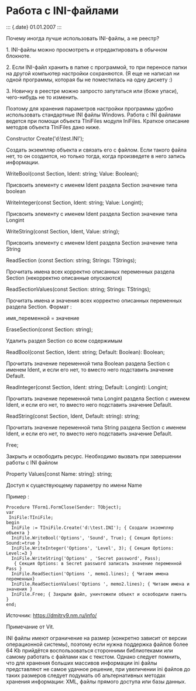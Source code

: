 Работа с INI-файлами
====================

::: {.date}
01.01.2007
:::

Почему иногда лучше использовать INI-файлы, а не реестр?

1\. INI-файлы можно просмотреть и отредактировать в обычном блокноте.

2\. Если INI-файл хранить в папке с программой, то при переносе папки на
другой компьютер настройки сохраняются. (Я еще не написал ни одной
программы, которая бы не поместилась на одну дискету :)

3\. Новичку в реестре можно запросто запутаться или (боже упаси),
чего-нибудь не то изменить.

Поэтому для хранения параметров настройки программы удобно использовать
стандартные INI файлы Windows. Работа с INI файлами ведется при помощи
объекта TIniFiles модуля IniFiles. Краткое описание методов объекта
TIniFiles дано ниже.

Constructor Create(\'d:\\test.INI\');

Создать экземпляр объекта и связать его с файлом. Если такого файла нет,
то он создается, но только тогда, когда произведете в него запись
информации.

WriteBool(const Section, Ident: string; Value: Boolean);

Присвоить элементу с именем Ident раздела Section значение типа boolean

WriteInteger(const Section, Ident: string; Value: Longint);

Присвоить элементу с именем Ident раздела Section значение типа Longint

WriteString(const Section, Ident, Value: string);

Присвоить элементу с именем Ident раздела Section значение типа String

ReadSection (const Section: string; Strings: TStrings);

Прочитать имена всех корректно описанных переменных раздела Section
(некорректно описанные опускаются)

ReadSectionValues(const Section: string; Strings: TStrings);

Прочитать имена и значения всех корректно описанных переменных раздела
Section. Формат :

имя\_переменной = значение

EraseSection(const Section: string);

Удалить раздел Section со всем содержимым

ReadBool(const Section, Ident: string; Default: Boolean): Boolean;

Прочитать значение переменной типа Boolean раздела Section с именем
Ident, и если его нет, то вместо него подставить значение Default.

ReadInteger(const Section, Ident: string; Default: Longint): Longint;

Прочитать значение переменной типа Longint раздела Section с именем
Ident, и если его нет, то вместо него подставить значение Default.

ReadString(const Section, Ident, Default: string): string;

Прочитать значение переменной типа String раздела Section с именем
Ident, и если его нет, то вместо него подставить значение Default.

Free;

Закрыть и освободить ресурс. Необходимо вызвать при завершении работы с
INI файлом

Property Values\[const Name: string\]: string;

Доступ к существующему параметру по имени Name

Пример :

    Procedure TForm1.FormClose(Sender: TObject);
    var
     IniFile:TIniFile;
    begin
      IniFile := TIniFile.Create('d:\test.INI'); { Создали экземпляр объекта }
      IniFile.WriteBool('Options', 'Sound', True); { Секция Options: Sound:=true }
      IniFile.WriteInteger('Options', 'Level', 3); { Секция Options: Level:=3 }
      IniFile.WriteString('Options' , 'Secret password', Pass); 
       { Секция Options: в Secret password записать значение переменной Pass }
      IniFile.ReadSection('Options ', memo1.lines); { Читаем имена переменных}
      IniFile.ReadSectionValues('Options ', memo2.lines); { Читаем имена и значения }
      IniFile.Free; { Закрыли файл, уничтожили объект и освободили память }
    end;

Источник: <https://dmitry9.nm.ru/info/>

Примечание от Vit.

INI файлы имеют ограничение на размер (конкретно зависит от версии
операционной системы), поэтому если нужна поддержка файлов более 64 Kb
прийдётся воспользоваться сторонними библиотеками или самому работать с
файлами как с текстом. Однако следует помнить, что для хранения больших
массивов информации ini файлы представляют не самое удачное решение, при
увеличении ini файлов до таких размеров следует подумать об
альтернативных методах хранения информации: XML, файлы прямого доступа
или базы данных.
